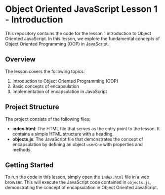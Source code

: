 # Object Oriented JavaScript Lesson 1 - Introduction

This repository contains the code for the lesson 1 introduction to Object Oriented JavaScript. In this lesson, we explore the fundamental concepts of Object Oriented Programming (OOP) in JavaScript.

## Overview

The lesson covers the following topics:

1. Introduction to Object Oriented Programming (OOP)
2. Basic concepts of encapsulation
3. Implementation of encapsulation in JavaScript

## Project Structure

The project consists of the following files:

- **index.html**: The HTML file that serves as the entry point to the lesson. It contains a simple HTML structure with a heading.
- **objects.js**: The JavaScript file that demonstrates the concept of encapsulation by defining an object `userOne` with properties and methods.

## Getting Started

To run the code in this lesson, simply open the `index.html` file in a web browser. This will execute the JavaScript code contained in `objects.js`, demonstrating the concept of encapsulation in Object Oriented JavaScript.